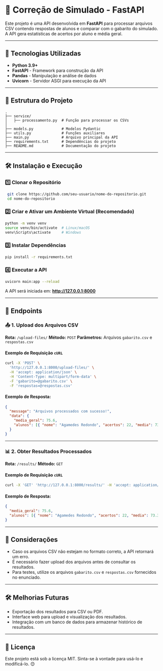 # 📌 Correção de Simulado - FastAPI

Este projeto é uma API desenvolvida em **FastAPI** para processar arquivos CSV contendo respostas de alunos e comparar com o gabarito do simulado. A API gera estatísticas de acertos por aluno e média geral.

---

## 🚀 Tecnologias Utilizadas

- **Python 3.9+**
- **FastAPI** - Framework para construção da API
- **Pandas** - Manipulação e análise de dados
- **Uvicorn** - Servidor ASGI para execução da API

---

## 📂 Estrutura do Projeto

```
.
├── service/
│   ├── processamento.py  # Função para processar os CSVs
│
├── models.py             # Modelos Pydantic
├── utils.py              # Funções auxiliares
├── main.py               # Arquivo principal da API
├── requirements.txt      # Dependências do projeto
├── README.md             # Documentação do projeto
```

---

## 🛠️ Instalação e Execução

### 1️⃣ Clonar o Repositório

```sh
 git clone https://github.com/seu-usuario/nome-do-repositorio.git
 cd nome-do-repositorio
```

### 2️⃣ Criar e Ativar um Ambiente Virtual (Recomendado)

```sh
python -m venv venv
source venv/bin/activate  # Linux/macOS
venv\Scripts\activate     # Windows
```

### 3️⃣ Instalar Dependências

```sh
pip install -r requirements.txt
```

### 4️⃣ Executar a API

```sh
uvicorn main:app --reload
```

A API será iniciada em: **http://127.0.0.1:8000**

---

## 📌 Endpoints

### 📤 1. Upload dos Arquivos CSV

**Rota:** `/upload-files/`
**Método:** `POST`
**Parâmetros:** Arquivos `gabarito.csv` e `respostas.csv`

#### Exemplo de Requisição `cURL`

```sh
curl -X 'POST' \
  'http://127.0.0.1:8000/upload-files/' \
  -H 'accept: application/json' \
  -H 'Content-Type: multipart/form-data' \
  -F 'gabarito=@gabarito.csv' \
  -F 'respostas=@respostas.csv'
```

#### Exemplo de Resposta:

```json
{
  "message": "Arquivos processados com sucesso!",
  "data": {
    "media_geral": 75.6,
    "alunos": [{ "nome": "Agamedes Redondo", "acertos": 22, "media": 73.3 },...]
  }
}
```

---

### 📊 2. Obter Resultados Processados

**Rota:** `/results/`
**Método:** `GET`

#### Exemplo de Requisição `cURL`

```sh
curl -X 'GET' 'http://127.0.0.1:8000/results/' -H 'accept: application/json'
```

#### Exemplo de Resposta:

```json
{
  "media_geral": 75.6,
  "alunos": [{ "nome": "Agamedes Redondo", "acertos": 22, "media": 73.3 }]
}
```

---

## 📝 Considerações

- Caso os arquivos CSV não estejam no formato correto, a API retornará um erro.
- É necessário fazer upload dos arquivos antes de consultar os resultados.
- Para testes, utilize os arquivos `gabarito.csv` e `respostas.csv` fornecidos no enunciado.

---

## 🛠️ Melhorias Futuras

- Exportação dos resultados para CSV ou PDF.
- Interface web para upload e visualização dos resultados.
- Integração com um banco de dados para armazenar histórico de resultados.

---

## 📜 Licença

Este projeto está sob a licença MIT. Sinta-se à vontade para usá-lo e modificá-lo. 😊
